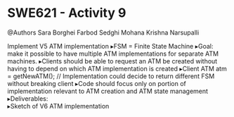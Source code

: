 # SWE621 - Activity 9

@Authors Sara Borghei
         Farbod Sedghi
         Mohana Krishna Narsupalli

Implement V5 ATM implementation 
  ▸FSM = Finite State Machine 
▸Goal: make it possible to have multiple ATM implementations for separate ATM machines. 
▸Clients should be able to request an ATM be created without having to depend on which ATM implementation is created 
▸Client  ATM atm = getNewATM();   // Implementation could decide to return different FSM without breaking client 
▸Code should focus only on portion of implementation relevant to ATM creation and ATM state management 
▸Deliverables:  
  ▸Sketch of V6 ATM implementation
